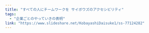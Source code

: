 ```yaml
---
title: "すべての人にチームワークを サイボウズのアクセシビリティ"
tags:
  - "企業ごとのやっていきの表明"
link: "https://www.slideshare.net/KobayashiDaisuke1/ss-77124282"
---
```

